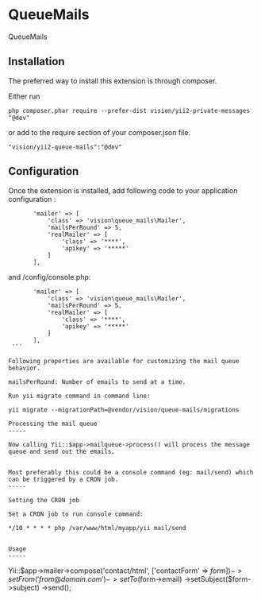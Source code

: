 QueueMails
================
QueueMails

Installation
-----------

The preferred way to install this extension is through composer.

Either run

```
php composer.phar require --prefer-dist vision/yii2-private-messages "@dev"
```

or add to the require section of your composer.json file.

```
"vision/yii2-queue-mails":"@dev"
```

Configuration
-----
Once the extension is installed, add following code to your application configuration :

 ```
        'mailer' => [
            'class' => 'vision\queue_mails\Mailer',
            'mailsPerRound' => 5,
            'realMailer' => [
                'class' => '****',
                'apikey' => '*****'
            ]
        ],
  ```
  
  and /config/console.php:
  
   ```
          'mailer' => [
              'class' => 'vision\queue_mails\Mailer',
              'mailsPerRound' => 5,
              'realMailer' => [
                  'class' => '****',
                  'apikey' => '*****'
              ]
          ],
    ```
  
  Following properties are available for customizing the mail queue behavior.
  
  mailsPerRound: Number of emails to send at a time.

Run yii migrate command in command line:

yii migrate --migrationPath=@vendor/vision/queue-mails/migrations

Processing the mail queue
-----

Now calling Yii::$app->mailqueue->process() will process the message queue and send out the emails. 


Most preferably this could be a console command (eg: mail/send) which can be triggered by a CRON job.
-----

Setting the CRON job

Set a CRON job to run console command:

 ```
    */10 * * * * php /var/www/html/myapp/yii mail/send
 ```
 
 Usage
-----
 ```
 Yii::$app->mailer->compose('contact/html', ['contactForm' => $form])
     ->setFrom('from@domain.com')
     ->setTo($form->email)
     ->setSubject($form->subject)
     ->send();
```
